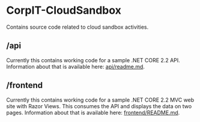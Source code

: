# CorpIT-CloudSandbox
Contains source code related to cloud sandbox activities.

## /api

Currently this contains working code for a sample .NET CORE 2.2 API. Information about that is available here: [api/readme.md](api/readme.md).

## /frontend

Currently this contains working code for a sample .NET CORE 2.2 MVC web site with Razor Views. This consumes the API and displays the data on two pages. Information about that is available here: [frontend/README.md](frontend/README.md). 
